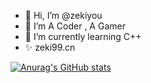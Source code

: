 - 👋 Hi, I’m @zekiyou
- 👀 I’m A Coder , A Gamer
- 🌱 I’m currently learning C++
- ✨ zeki99.cn



[![Anurag's GitHub stats](https://github-readme-stats.vercel.app/api?username=rororwwww&show_icons=true&theme=radical)](https://github.com/anuraghazra/github-readme-stats)
<!---
rororwwww/rororwwww is a ✨ special ✨ repository because its `README.md` (this file) appears on your GitHub profile.
You can click the Preview link to take a look at your changes.
--->

